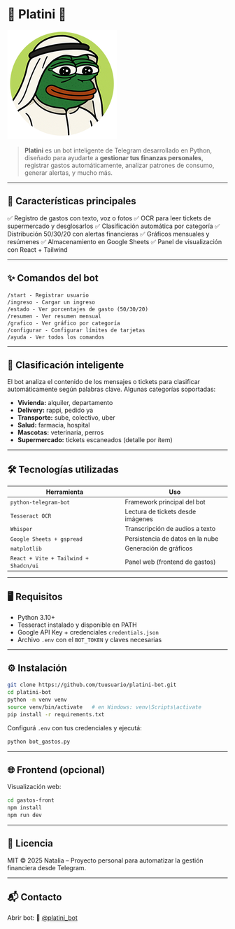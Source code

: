 # 💸 Platini 💸

![Platini Bot](/Logo_resized.png)

> **Platini** es un bot inteligente de Telegram desarrollado en Python, diseñado para ayudarte a **gestionar tus finanzas personales**, registrar gastos automáticamente, analizar patrones de consumo, generar alertas, y mucho más.

---

## 🚀 Características principales

✅ Registro de gastos con texto, voz o fotos
✅ OCR para leer tickets de supermercado y desglosarlos
✅ Clasificación automática por categoría 
✅ Distribución 50/30/20 con alertas financieras
✅ Gráficos mensuales y resúmenes 
✅ Almacenamiento en Google Sheets 
✅ Panel de visualización con React + Tailwind

---

## ✨ Comandos del bot

```
/start - Registrar usuario
/ingreso - Cargar un ingreso
/estado - Ver porcentajes de gasto (50/30/20)
/resumen - Ver resumen mensual
/grafico - Ver gráfico por categoría
/configurar - Configurar límites de tarjetas
/ayuda - Ver todos los comandos
```

---

## 🧠 Clasificación inteligente

El bot analiza el contenido de los mensajes o tickets para clasificar automáticamente según palabras clave. Algunas categorías soportadas:

* **Vivienda:** alquiler, departamento
* **Delivery:** rappi, pedido ya
* **Transporte:** sube, colectivo, uber
* **Salud:** farmacia, hospital
* **Mascotas:** veterinaria, perros
* **Supermercado:** tickets escaneados (detalle por ítem)

---

## 🛠️ Tecnologías utilizadas

| Herramienta                           | Uso                               |
| ------------------------------------- | --------------------------------- |
| `python-telegram-bot`                 | Framework principal del bot       |
| `Tesseract OCR`                       | Lectura de tickets desde imágenes |
| `Whisper`                             | Transcripción de audios a texto   |
| `Google Sheets + gspread`             | Persistencia de datos en la nube  |
| `matplotlib`                          | Generación de gráficos            |
| `React + Vite + Tailwind + Shadcn/ui` | Panel web (frontend de gastos)    |

---

## 🖥️ Requisitos

* Python 3.10+
* Tesseract instalado y disponible en PATH
* Google API Key + credenciales `credentials.json`
* Archivo `.env` con el `BOT_TOKEN` y claves necesarias

---

## ⚙️ Instalación

```bash
git clone https://github.com/tuusuario/platini-bot.git
cd platini-bot
python -m venv venv
source venv/bin/activate   # en Windows: venv\Scripts\activate
pip install -r requirements.txt
```

Configurá `.env` con tus credenciales y ejecutá:

```bash
python bot_gastos.py
```

---

## 🌐 Frontend (opcional)

Visualización web:

```bash
cd gastos-front
npm install
npm run dev
```

---

## 🧾 Licencia

MIT © 2025 Natalia – Proyecto personal para automatizar la gestión financiera desde Telegram.

---

## 📬 Contacto

Abrir bot:
💸 [@platini\_bot](https://t.me/natigastabot)

